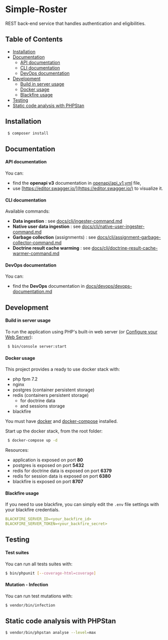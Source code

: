 # Simple-Roster

REST back-end service that handles authentication and eligibilities.

## Table of Contents
- [Installation](#installation)
- [Documentation](#documentation)
    - [API documentation](#api-documentation)
    - [CLI documentation](#cli-documentation)
    - [DevOps documentation](#devops-documentation)
- [Development](#development)
    - [Build in server usage](#build-in-server-usage)
    - [Docker usage](#docker-usage) 
    - [Blackfire usage](#blackfire-usage)
- [Testing](#testing)
- [Static code analysis with PHPStan](#static-code-analysis-with-phpstan)

## Installation

```bash
 $ composer install
```

## Documentation

#### API documentation

You can:
- find the **openapi v3** documentation in [openapi/api_v1.yml](openapi/api_v1.yml) file,
- use [https://editor.swagger.io/](https://editor.swagger.io/) to visualize it.

#### CLI documentation

Available commands:
- **Data ingestion** : see [docs/cli/ingester-command.md](docs/cli/ingester-command.md)
- **Native user data ingestion** : see [docs/cli/native-user-ingester-command.md](docs/cli/native-user-ingester-command.md)
- **Garbage collection** (assignments) : see [docs/cli/assignment-garbage-collector-command.md](docs/cli/assignment-garbage-collector-command.md)
- **Doctrine result cache warming** : see [docs/cli/doctrine-result-cache-warmer-command.md](docs/cli/doctrine-result-cache-warmer-command.md)

#### DevOps documentation

You can:
- find the **DevOps** documentation in [docs/devops/devops-documentation.md](docs/devops/devops-documentation.md)

## Development

#### Build in server usage

To run the application using PHP's built-in web server (or [Configure your Web Server](https://symfony.com/doc/current/setup/web_server_configuration.html)):

```bash
 $ bin/console server:start
```

#### Docker usage

This project provides a ready to use docker stack with:
- php fpm 7.2
- nginx
- postgres (container persistent storage)
- redis (containers persistent storage)
    - for doctrine data
    - and sessions storage
- blackfire

You must have [docker](https://docs.docker.com/) and [docker-compose](https://docs.docker.com/compose/install/) installed.

Start up the docker stack, from the root folder:

```bash
 $ docker-compose up -d
```

Resources:
- application is exposed on port **80**
- postgres is exposed on port **5432**
- redis for doctrine data is exposed on port **6379**
- redis for session data is exposed on port **6380**
- blackfire is exposed on port **8707**

#### Blackfire usage

If you need to use blackfire, you can simply edit the `.env` file settings with your blackfire credentials.

```yaml
BLACKFIRE_SERVER_ID=<your_backfire_id>
BLACKFIRE_SERVER_TOKEN=<your_backfire_secret>
```

## Testing

#### Test suites

You can run all tests suites with:

 ```bash
 $ bin/phpunit [--coverage-html=coverage]
 ```
 
 #### Mutation - Infection
 
 You can run test mutations with:
 
 ```bash
 $ vendor/bin/infection
 ```
 
## Static code analysis with PHPStan
```bash
$ vendor/bin/phpstan analyse --level=max
```